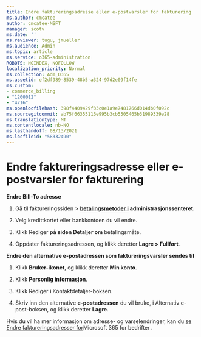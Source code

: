 ```yaml
---
title: Endre faktureringsadresse eller e-postvarsler for fakturering
ms.author: cmcatee
author: cmcatee-MSFT
manager: scotv
ms.date: ''
ms.reviewer: tugu, jmueller
ms.audience: Admin
ms.topic: article
ms.service: o365-administration
ROBOTS: NOINDEX, NOFOLLOW
localization_priority: Normal
ms.collection: Adm_O365
ms.assetid: ef2df989-8539-48b5-a324-97d2e09f14fe
ms.custom:
- commerce_billing
- "1200012"
- "4716"
ms.openlocfilehash: 398f4409429f33c0e1a9e7481766d014db0f092c
ms.sourcegitcommit: ab75f66355116e995b3cb5505465b31989339e28
ms.translationtype: MT
ms.contentlocale: nb-NO
ms.lasthandoff: 08/13/2021
ms.locfileid: "58332490"
---
```

# <a name="change-billing-address-or-billing-email-notifications"></a>Endre faktureringsadresse eller e-postvarsler for fakturering

**Endre Bill-To adresse**

1. Gå til faktureringssiden > **[betalingsmetoder i](https://go.microsoft.com/fwlink/p/?linkid=2018806) administrasjonssenteret.**

2. Velg kredittkortet eller bankkontoen du vil endre.

3. Klikk Rediger **på siden Detaljer om** betalingsmåte. 

4. Oppdater faktureringsadressen, og klikk deretter **Lagre > Fullført**.

**Endre den alternative e-postadressen som faktureringsvarsler sendes til** 

1. Klikk **Bruker-ikonet**, og klikk deretter **Min konto**.

2. Klikk **Personlig informasjon**.

3. Klikk Rediger **i** Kontaktdetaljer-boksen. 

4. Skriv inn den alternative **e-postadressen** du vil bruke, i Alternativ e-post-boksen, og klikk deretter **Lagre**.

Hvis du vil ha mer informasjon om adresse- og varselendringer, kan du [se Endre faktureringsadresser for](https://docs.microsoft.com/microsoft-365/commerce/billing-and-payments/change-your-billing-addresses)Microsoft 365 for bedrifter .
